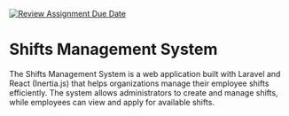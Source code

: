 [![Review Assignment Due Date](https://classroom.github.com/assets/deadline-readme-button-22041afd0340ce965d47ae6ef1cefeee28c7c493a6346c4f15d667ab976d596c.svg)](https://classroom.github.com/a/c3J6lfM4)

# Shifts Management System

The Shifts Management System is a web application built with Laravel and React (Inertia.js) that helps organizations manage their employee shifts efficiently. The system allows administrators to create and manage shifts, while employees can view and apply for available shifts.
